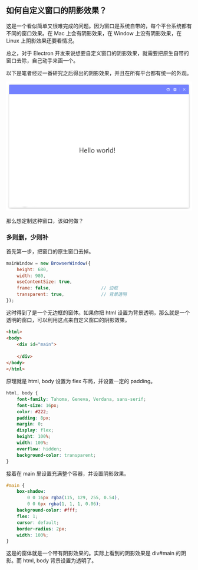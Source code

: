 

## 如何自定义窗口的阴影效果？
这是一个看似简单又很难完成的问题。因为窗口是系统自带的，每个平台系统都有不同的窗口效果。在 Mac 上会有阴影效果，在 Window 上没有阴影效果，在 Linux 上阴影效果还要看情况。

总之，对于 Electron 开发来说想要自定义窗口的阴影效果，就需要把原生自带的窗口去除，自己动手来画一个。

以下是笔者经过一番研究之后得出的阴影效果，并且在所有平台都有统一的外观。

![](../resource/20171225091054.png)

那么想定制这种窗口，该如何做？

### 多则删，少则补
首先第一步，把窗口的原生窗口去掉。

```js
mainWindow = new BrowserWindow({
    height: 680,
    width: 980,
    useContentSize: true,
    frame: false,                   // 边框
    transparent: true,              // 背景透明
});
```

这时得到了是一个无边框的窗体。如果你把 html 设置为背景透明，那么就是一个透明的窗口，可以利用这点来自定义窗口的阴影效果。


```html
<html>
<body>
    <div id="main">

    </div>
</body>
</html>
```

原理就是 html, body 设置为 flex 布局，并设置一定的 padding。

```css
html, body {
    font-family: Tahoma, Geneva, Verdana, sans-serif;
    font-size: 16px;
    color: #222;
    padding: 8px;
    margin: 0;
    display: flex;
    height: 100%;
    width: 100%;
    overflow: hidden;
    background-color: transparent;
}
```

接着在 main 里设置充满整个容器，并设置阴影效果。

```css
#main {
    box-shadow:
        0 0 16px rgba(115, 129, 255, 0.54),
        0 0 6px rgba(1, 1, 1, 0.06);
    background-color: #fff;
    flex: 1;
    cursor: default;
    border-radius: 2px;
    width: 100%;
}
```

这是的窗体就是一个带有阴影效果的。实际上看到的阴影效果是 div#main 的阴影。而 html, body 背景设置为透明了。



